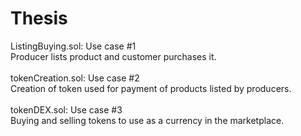 # Thesis
ListingBuying.sol: Use case #1<br/>
Producer lists product and customer purchases it.
<br/>
<br/>
tokenCreation.sol: Use case #2<br/>
Creation of token used for payment of products listed by producers.
<br/>
<br/>
tokenDEX.sol: Use case #3<br/>
Buying and selling tokens to use as a currency in the marketplace.
